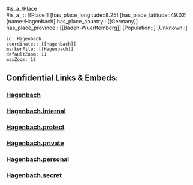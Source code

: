 ﻿---
location: [49.02,8.25] 
mapzoom: [7,12] 
mapmarker: city 
type: City
tags:
- geo/City


SpocWebEntityId: 30699
isDeleted: false
confidential: public

---
#is_a_/Place  
#is_a_ :: [[Place]] 
[has_place_longitude::8.25] 
[has_place_latitude::49.02] 
[name::Hagenbach] 
has_place_country:: [[Germany]]  
has_place_province:: [[Baden-Wuerttemberg]] 
[Population::] 
[Unknown::] 


```leaflet
id: Hagenbach
coordinates: [[Hagenbach]] 
markerFile: [[Hagenbach]] 
defaultZoom: 11 
maxZoom: 18
```


## Confidential Links & Embeds: 

### [Hagenbach](/_public/Earth/Continent/Europe/Europe~Central/Germany/Germany~West/Rheinland-Pfalz/counties~RP/Germersheim/cities~Germersheim/Hagenbach.md) 

### [Hagenbach.internal](/_internal/Earth/Continent/Europe/Europe~Central/Germany/Germany~West/Rheinland-Pfalz/counties~RP/Germersheim/cities~Germersheim/Hagenbach.internal.md) 

### [Hagenbach.protect](/_protect/Earth/Continent/Europe/Europe~Central/Germany/Germany~West/Rheinland-Pfalz/counties~RP/Germersheim/cities~Germersheim/Hagenbach.protect.md) 

### [Hagenbach.private](/_private/Earth/Continent/Europe/Europe~Central/Germany/Germany~West/Rheinland-Pfalz/counties~RP/Germersheim/cities~Germersheim/Hagenbach.private.md) 

### [Hagenbach.personal](/_personal/Earth/Continent/Europe/Europe~Central/Germany/Germany~West/Rheinland-Pfalz/counties~RP/Germersheim/cities~Germersheim/Hagenbach.personal.md) 

### [Hagenbach.secret](/_secret/Earth/Continent/Europe/Europe~Central/Germany/Germany~West/Rheinland-Pfalz/counties~RP/Germersheim/cities~Germersheim/Hagenbach.secret.md) 
